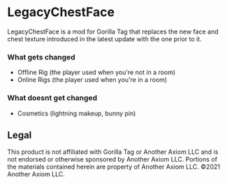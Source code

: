 # LegacyChestFace
LegacyChestFace is a mod for Gorilla Tag that replaces the new face and chest texture introduced in the latest update with the one prior to it.
### What gets changed
- Offline Rig (the player used when you're not in a room)
- Online Rigs (the player used when you're in a room)
### What doesnt get changed
- Cosmetics (lightning makeup, bunny pin)

## Legal
This product is not affiliated with Gorilla Tag or Another Axiom LLC and is not endorsed or otherwise sponsored by Another Axiom LLC. Portions of the materials contained herein are property of Another Axiom LLC. ©2021 Another Axiom LLC.
